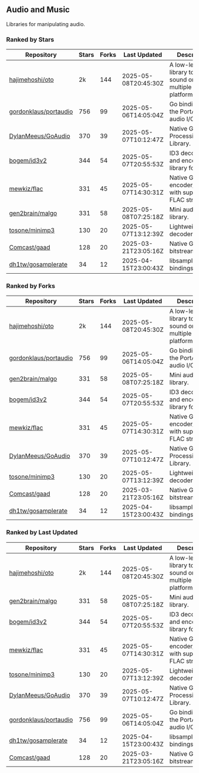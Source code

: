 ## Audio and Music

Libraries for manipulating audio.

### Ranked by Stars

| Repository | Stars | Forks | Last Updated | Description | 
|------------|-------|-------|--------------|-------------|
| [hajimehoshi/oto](https://github.com/hajimehoshi/oto) | 2k | 144 | 2025-05-08T20:45:30Z |  A low-level library to play sound on multiple platforms. |
| [gordonklaus/portaudio](https://github.com/gordonklaus/portaudio) | 756 | 99 | 2025-05-06T14:05:04Z |  Go bindings for the PortAudio audio I/O library. |
| [DylanMeeus/GoAudio](https://github.com/DylanMeeus/GoAudio) | 370 | 39 | 2025-05-07T10:12:47Z |  Native Go Audio Processing Library. |
| [bogem/id3v2](https://github.com/bogem/id3v2) | 344 | 54 | 2025-05-07T20:55:53Z |  ID3 decoding and encoding library for Go. |
| [mewkiz/flac](https://github.com/mewkiz/flac) | 331 | 45 | 2025-05-07T14:30:31Z |  Native Go FLAC encoder/decoder with support for FLAC streams. |
| [gen2brain/malgo](https://github.com/gen2brain/malgo) | 331 | 58 | 2025-05-08T07:25:18Z |  Mini audio library. |
| [tosone/minimp3](https://github.com/tosone/minimp3) | 130 | 20 | 2025-05-07T13:12:39Z |  Lightweight MP3 decoder library. |
| [Comcast/gaad](https://github.com/Comcast/gaad) | 128 | 20 | 2025-03-21T23:05:16Z |  Native Go AAC bitstream parser. |
| [dh1tw/gosamplerate](https://github.com/dh1tw/gosamplerate) | 34 | 12 | 2025-04-15T23:00:43Z |  libsamplerate bindings for go. |

### Ranked by Forks

| Repository | Stars | Forks | Last Updated | Description | 
|------------|-------|-------|--------------|-------------|
| [hajimehoshi/oto](https://github.com/hajimehoshi/oto) | 2k | 144 | 2025-05-08T20:45:30Z |  A low-level library to play sound on multiple platforms. |
| [gordonklaus/portaudio](https://github.com/gordonklaus/portaudio) | 756 | 99 | 2025-05-06T14:05:04Z |  Go bindings for the PortAudio audio I/O library. |
| [gen2brain/malgo](https://github.com/gen2brain/malgo) | 331 | 58 | 2025-05-08T07:25:18Z |  Mini audio library. |
| [bogem/id3v2](https://github.com/bogem/id3v2) | 344 | 54 | 2025-05-07T20:55:53Z |  ID3 decoding and encoding library for Go. |
| [mewkiz/flac](https://github.com/mewkiz/flac) | 331 | 45 | 2025-05-07T14:30:31Z |  Native Go FLAC encoder/decoder with support for FLAC streams. |
| [DylanMeeus/GoAudio](https://github.com/DylanMeeus/GoAudio) | 370 | 39 | 2025-05-07T10:12:47Z |  Native Go Audio Processing Library. |
| [tosone/minimp3](https://github.com/tosone/minimp3) | 130 | 20 | 2025-05-07T13:12:39Z |  Lightweight MP3 decoder library. |
| [Comcast/gaad](https://github.com/Comcast/gaad) | 128 | 20 | 2025-03-21T23:05:16Z |  Native Go AAC bitstream parser. |
| [dh1tw/gosamplerate](https://github.com/dh1tw/gosamplerate) | 34 | 12 | 2025-04-15T23:00:43Z |  libsamplerate bindings for go. |

### Ranked by Last Updated

| Repository | Stars | Forks | Last Updated | Description | 
|------------|-------|-------|--------------|-------------|
| [hajimehoshi/oto](https://github.com/hajimehoshi/oto) | 2k | 144 | 2025-05-08T20:45:30Z |  A low-level library to play sound on multiple platforms. |
| [gen2brain/malgo](https://github.com/gen2brain/malgo) | 331 | 58 | 2025-05-08T07:25:18Z |  Mini audio library. |
| [bogem/id3v2](https://github.com/bogem/id3v2) | 344 | 54 | 2025-05-07T20:55:53Z |  ID3 decoding and encoding library for Go. |
| [mewkiz/flac](https://github.com/mewkiz/flac) | 331 | 45 | 2025-05-07T14:30:31Z |  Native Go FLAC encoder/decoder with support for FLAC streams. |
| [tosone/minimp3](https://github.com/tosone/minimp3) | 130 | 20 | 2025-05-07T13:12:39Z |  Lightweight MP3 decoder library. |
| [DylanMeeus/GoAudio](https://github.com/DylanMeeus/GoAudio) | 370 | 39 | 2025-05-07T10:12:47Z |  Native Go Audio Processing Library. |
| [gordonklaus/portaudio](https://github.com/gordonklaus/portaudio) | 756 | 99 | 2025-05-06T14:05:04Z |  Go bindings for the PortAudio audio I/O library. |
| [dh1tw/gosamplerate](https://github.com/dh1tw/gosamplerate) | 34 | 12 | 2025-04-15T23:00:43Z |  libsamplerate bindings for go. |
| [Comcast/gaad](https://github.com/Comcast/gaad) | 128 | 20 | 2025-03-21T23:05:16Z |  Native Go AAC bitstream parser. |

